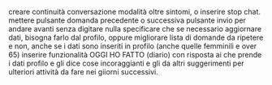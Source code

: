 creare continuità conversazione modalità oltre sintomi, o inserire stop chat.
mettere pulsante domanda precedente o successiva
pulsante invio per andare avanti senza digitare  nulla
specificare che se  necessario aggiornare dati,  bisogna  farlo dal profilo, oppure migliorare lista di domande da ripetere e non, anche  se i dati sono inseriti in profilo (anche quelle  femminili e over 65)
inserire funzionalità OGGI HO FATTO (diario) con risposta ai che prende i dati  profilo  e gli dice cose incoraggianti e gli da  altri  suggerimenti per ulteriori attività  da fare nei  giiorni successivi.
